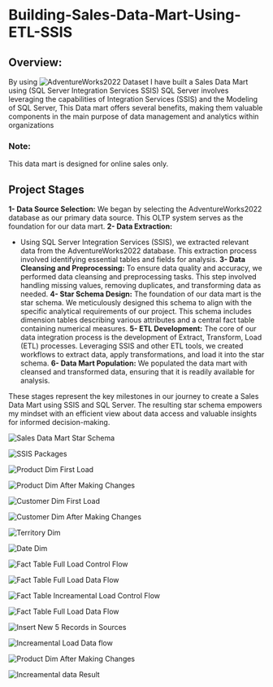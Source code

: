 # Building-Sales-Data-Mart-Using-ETL-SSIS

## Overview:
By using ![AdventureWorks2022](https://learn.microsoft.com/en-us/sql/samples/adventureworks-install-configure?view=sql-server-ver16&tabs=ssms) Dataset I have built a Sales Data Mart using (SQL Server Integration Services SSIS) SQL Server involves leveraging the capabilities of Integration Services (SSIS) and the Modeling of SQL Server, This Data mart offers several benefits, making them valuable components in the main purpose of data management and analytics within organizations
### Note:
This data mart is designed for online sales only.

## Project Stages
**1- Data Source Selection:**
We began by selecting the AdventureWorks2022 database as our primary data source. This OLTP system serves as the foundation for our data mart.
**2- Data Extraction:** 
- Using SQL Server Integration Services (SSIS), we extracted relevant data from the AdventureWorks2022 database. This extraction process involved identifying essential tables and fields for analysis.
**3- Data Cleansing and Preprocessing:**
To ensure data quality and accuracy, we performed data cleansing and preprocessing tasks. This step involved handling missing values, removing duplicates, and transforming data as needed.
**4- Star Schema Design:**
The foundation of our data mart is the star schema. We meticulously designed this schema to align with the specific analytical requirements of our project. This schema includes dimension tables describing various attributes and a central fact table containing numerical measures.
**5- ETL Development:**
The core of our data integration process is the development of Extract, Transform, Load (ETL) processes. Leveraging SSIS and other ETL tools, we created workflows to extract data, apply transformations, and load it into the star schema.
**6- Data Mart Population:**
We populated the data mart with cleansed and transformed data, ensuring that it is readily available for analysis.

These stages represent the key milestones in our journey to create a Sales Data Mart using SSIS and SQL Server. The resulting star schema empowers my  mindset with an efficient view about data access and valuable insights for informed decision-making.

![Sales Data Mart Star Schema](https://github.com/3amory99/Building-Sales-Data-Mart-Using-ETL-SSIS/blob/master/Output%20Images/Sales%20Data%20Mart%20Schema.PNG)


![SSIS Packages](https://github.com/3amory99/Building-Sales-Data-Mart-Using-ETL-SSIS/blob/master/Output%20Images/SSIS%20Packages.PNG)


![Product Dim First Load](https://github.com/3amory99/Building-Sales-Data-Mart-Using-ETL-SSIS/blob/master/Output%20Images/Product%20Dim%20First%20Load.PNG)


![Product Dim After Making Changes](https://github.com/3amory99/Building-Sales-Data-Mart-Using-ETL-SSIS/blob/master/Output%20Images/Product%20Dim%20After%20Making%20Changes.PNG)

![Customer Dim First Load](https://github.com/3amory99/Building-Sales-Data-Mart-Using-ETL-SSIS/blob/master/Output%20Images/Customer%20Dim.PNG)

![Customer Dim After Making Changes](https://github.com/3amory99/Building-Sales-Data-Mart-Using-ETL-SSIS/blob/master/Output%20Images/Customer%20Dim%20After%20Making%20Changes.PNG)

![Territory Dim](https://github.com/3amory99/Building-Sales-Data-Mart-Using-ETL-SSIS/blob/master/Output%20Images/Territory%20Dim.PNG)

![Date Dim](https://github.com/3amory99/Building-Sales-Data-Mart-Using-ETL-SSIS/blob/master/Output%20Images/Date%20Dim.PNG)

![Fact Table Full Load Control Flow](https://github.com/3amory99/Building-Sales-Data-Mart-Using-ETL-SSIS/blob/master/Output%20Images/Fact%20Table%20Full%20Load%20Control%20Flow.PNG)

![Fact Table Full Load Data Flow](https://github.com/3amory99/Building-Sales-Data-Mart-Using-ETL-SSIS/blob/master/Output%20Images/Fact%20Table%20Full%20Load%20Data%20Flow.PNG)

![Fact Table Increamental Load Control Flow](https://github.com/3amory99/Building-Sales-Data-Mart-Using-ETL-SSIS/blob/master/Output%20Images/Fact%20Table%20Increamental%20Load%20Control%20flow.PNG)

![Fact Table Full Load Data Flow](https://github.com/3amory99/Building-Sales-Data-Mart-Using-ETL-SSIS/blob/master/Output%20Images/Fact%20Table%20Full%20Load%20Data%20Flow.PNG)

![Insert New 5 Records in Sources](https://github.com/3amory99/Building-Sales-Data-Mart-Using-ETL-SSIS/blob/master/Output%20Images/Insert%20New%205%20Records%20in%20Sources.PNG)

![Increamental Load Data flow](https://github.com/3amory99/Building-Sales-Data-Mart-Using-ETL-SSIS/blob/master/Output%20Images/Increamental%20Load%20Data%20flow.PNG)

![Product Dim After Making Changes](https://github.com/3amory99/Building-Sales-Data-Mart-Using-ETL-SSIS/blob/master/Output%20Images/Product%20Dim%20After%20Making%20Changes.PNG)

![Increamental data Result](https://github.com/3amory99/Building-Sales-Data-Mart-Using-ETL-SSIS/blob/master/Output%20Images/Increamental%20Result.PNG)

